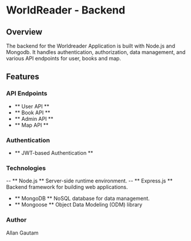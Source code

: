 # WorldReader - Backend

## Overview

The backend for the Worldreader Application is built with Node.js and Mongodb. It handles authentication, authorization, data management, and various API endpoints for user, books and map.

## Features

### API Endpoints

- ** User API **
- ** Book API **
- ** Admin API **
- ** Map API **

### Authentication

- ** JWT-based Authentication **

### Technologies

-- ** Node.js ** Server-side runtime environment.
-- ** Express.js ** Backend framework for building web applications.

- ** MongoDB ** NoSQL database for data management.
- ** Mongoose ** Object Data Modeling (ODM) library

### Author

Allan Gautam
